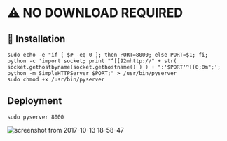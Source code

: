 # :warning: NO DOWNLOAD REQUIRED

## 📃 Installation

```
sudo echo -e "if [ $# -eq 0 ]; then PORT=8000; else PORT=$1; fi; python -c 'import socket; print "^[[92mhttp://" + str( socket.gethostbyname(socket.gethostname() ) ) + ":'$PORT'^[[0;0m";'; python -m SimpleHTTPServer $PORT;" > /usr/bin/pyserver
sudo chmod +x /usr/bin/pyserver
```

## Deployment

```
sudo pyserver 8000
```

![screenshot from 2017-10-13 18-58-47](https://user-images.githubusercontent.com/29265684/31538338-959c3778-b048-11e7-8c57-17db9fdccad3.png)

